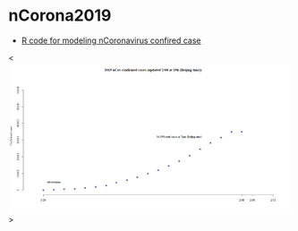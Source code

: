 # nCorona2019

- [R code for modeling nCoronavirus confired case](https://github.com/vanhungtran/nCorona2019/blob/master/comparemodels_nCon2019.R)

<![alt text](https://github.com/vanhungtran/nCorona2019/blob/master/Best%20models%20for%20nCon2019.gif)> 

